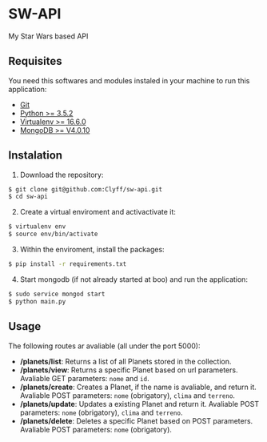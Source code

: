 # SW-API
My Star Wars based API


## Requisites

You need this softwares and modules instaled in your machine to run this application:

- [Git](https://git-scm.com/download)
- [Python >= 3.5.2](https://www.python.org/downloads/)
- [Virtualenv >= 16.6.0](https://virtualenv.pypa.io/en/latest/installation/)
- [MongoDB >= V4.0.10](https://docs.mongodb.com/manual/installation/)

## Instalation

1. Download the repository:
```sh
$ git clone git@github.com:Clyff/sw-api.git
$ cd sw-api
```

2. Create a virtual enviroment and activactivate it:
```sh
$ virtualenv env
$ source env/bin/activate
```

3. Within the enviroment, install the packages:
```sh
$ pip install -r requirements.txt
```

4. Start mongodb (if not already started at boo) and run the application:
```sh
$ sudo service mongod start
$ python main.py
```

## Usage

The following routes ar avaliable (all under the port 5000):

- **/planets/list**: Returns a list of all Planets stored in the collection.
- **/planets/view**: Returns a specific Planet based on url parameters. Avaliable GET parameters: `nome` and `id`.
- **/planets/create**: Creates a Planet, if the name is avaliable, and return it. Avaliable POST parameters: `nome` (obrigatory), `clima` and `terreno`.
- **/planets/update**: Updates a existing Planet and return it. Avaliable POST parameters: `nome` (obrigatory), `clima` and `terreno`.
- **/planets/delete**: Deletes a specific Planet based on POST parameters. Avaliable POST parameters: `nome` (obrigatory).
